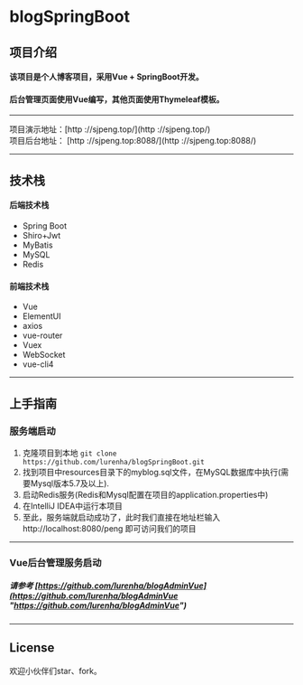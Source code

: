 # blogSpringBoot
## 项目介绍
#### 该项目是个人博客项目，采用Vue + SpringBoot开发。
#### 后台管理页面使用Vue编写，其他页面使用Thymeleaf模板。

------------

项目演示地址：[http ://sjpeng.top/](http ://sjpeng.top/)  
项目后台地址： [http ://sjpeng.top:8088/](http ://sjpeng.top:8088/)

------------

## 技术栈
#### 后端技术栈
- Spring Boot
- Shiro+Jwt
- MyBatis
- MySQL
- Redis

#### 前端技术栈
- Vue
- ElementUI
- axios
- vue-router
- Vuex
- WebSocket
- vue-cli4
------------


## 上手指南
### 服务端启动
1. 克隆项目到本地 `git clone https://github.com/lurenha/blogSpringBoot.git`
1. 找到项目中resources目录下的myblog.sql文件，在MySQL数据库中执行(需要Mysql版本5.7及以上).
1. 启动Redis服务(Redis和Mysql配置在项目的application.properties中)
1. 在IntelliJ IDEA中运行本项目
1. 至此，服务端就启动成功了，此时我们直接在地址栏输入 http://localhost:8080/peng 即可访问我们的项目
------------
### Vue后台管理服务启动
##### 请参考 [https://github.com/lurenha/blogAdminVue](https://github.com/lurenha/blogAdminVue "https://github.com/lurenha/blogAdminVue")

------------
## License
欢迎小伙伴们star、fork。
